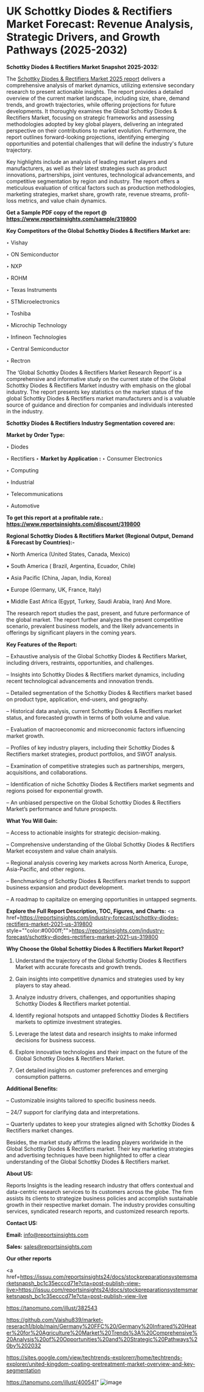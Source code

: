 # UK Schottky Diodes & Rectifiers Market Forecast: Revenue Analysis, Strategic Drivers, and Growth Pathways (2025-2032)

<strong>Schottky Diodes & Rectifiers Market Snapshot 2025-2032:</strong>

The <a href=https://www.reportsinsights.com/sample/319800>Schottky Diodes & Rectifiers Market 2025 report</a> delivers a comprehensive analysis of market dynamics, utilizing extensive secondary research to present actionable insights. The report provides a detailed overview of the current market landscape, including size, share, demand trends, and growth trajectories, while offering projections for future developments. It thoroughly examines the Global Schottky Diodes & Rectifiers Market, focusing on strategic frameworks and assessing methodologies adopted by key global players, delivering an integrated perspective on their contributions to market evolution. Furthermore, the report outlines forward-looking projections, identifying emerging opportunities and potential challenges that will define the industry's future trajectory.

Key highlights include an analysis of leading market players and manufacturers, as well as their latest strategies such as product innovations, partnerships, joint ventures, technological advancements, and competitive segmentation by region and industry. The report offers a meticulous evaluation of critical factors such as production methodologies, marketing strategies, market share, growth rate, revenue streams, profit-loss metrics, and value chain dynamics.

<strong>Get a Sample PDF copy of the report @ <a href=https://www.reportsinsights.com/sample/319800 style=color:#0000ff;>https://www.reportsinsights.com/sample/319800</a></strong>

<strong>Key Competitors of the Global Schottky Diodes & Rectifiers Market are:</strong>

‣ Vishay

‣ ON Semiconductor

‣ NXP

‣ ROHM

‣ Texas Instruments

‣ STMicroelectronics

‣ Toshiba

‣ Microchip Technology

‣ Infineon Technologies

‣ Central Semiconductor

‣ Rectron

The ‘Global Schottky Diodes & Rectifiers Market Research Report’ is a comprehensive and informative study on the current state of the Global Schottky Diodes & Rectifiers Market industry with emphasis on the global industry. The report presents key statistics on the market status of the global Schottky Diodes & Rectifiers market manufacturers and is a valuable source of guidance and direction for companies and individuals interested in the industry.

<strong>Schottky Diodes & Rectifiers Industry Segmentation covered are:</strong>

<strong>Market by Order Type: </strong>

‣ Diodes

‣ Rectifiers
‣ 
<strong>Market by Application :</strong>
‣ Consumer Electronics

‣ Computing

‣ Industrial

‣ Telecommunications

‣ Automotive

<strong>To get this report at a profitable rate.: <a href=https://www.reportsinsights.com/discount/319800 style=color:#0000ff;>https://www.reportsinsights.com/discount/319800</a></strong>

<strong>Regional Schottky Diodes & Rectifiers Market (Regional Output, Demand &amp; Forecast by Countries):-</strong>

• North America (United States, Canada, Mexico)

• South America ( Brazil, Argentina, Ecuador, Chile)

• Asia Pacific (China, Japan, India, Korea)

• Europe (Germany, UK, France, Italy)

• Middle East Africa (Egypt, Turkey, Saudi Arabia, Iran) And More.

The research report studies the past, present, and future performance of the global market. The report further analyzes the present competitive scenario, prevalent business models, and the likely advancements in offerings by significant players in the coming years.

<strong>Key Features of the Report:</strong>

– Exhaustive analysis of the Global Schottky Diodes & Rectifiers Market, including drivers, restraints, opportunities, and challenges.

– Insights into Schottky Diodes & Rectifiers market dynamics, including recent technological advancements and innovation trends.

– Detailed segmentation of the Schottky Diodes & Rectifiers market based on product type, application, end-users, and geography.

– Historical data analysis, current Schottky Diodes & Rectifiers market status, and forecasted growth in terms of both volume and value.

– Evaluation of macroeconomic and microeconomic factors influencing market growth.

– Profiles of key industry players, including their Schottky Diodes & Rectifiers market strategies, product portfolios, and SWOT analysis.

– Examination of competitive strategies such as partnerships, mergers, acquisitions, and collaborations.

– Identification of niche Schottky Diodes & Rectifiers market segments and regions poised for exponential growth.

– An unbiased perspective on the Global Schottky Diodes & Rectifiers Market’s performance and future prospects.

<strong>What You Will Gain:</strong>

– Access to actionable insights for strategic decision-making.

– Comprehensive understanding of the Global Schottky Diodes & Rectifiers Market ecosystem and value chain analysis.

– Regional analysis covering key markets across North America, Europe, Asia-Pacific, and other regions.

– Benchmarking of Schottky Diodes & Rectifiers market trends to support business expansion and product development.

– A roadmap to capitalize on emerging opportunities in untapped segments.

<strong>Explore the Full Report Description, TOC, Figures, and Charts:</strong>
<a href=https://reportsinsights.com/industry-forecast/schottky-diodes-rectifiers-market-2021-us-319800 style=""color:#0000ff;"">https://reportsinsights.com/industry-forecast/schottky-diodes-rectifiers-market-2021-us-319800</a>

<strong>Why Choose the Global Schottky Diodes & Rectifiers Market Report?</strong>

1. Understand the trajectory of the Global Schottky Diodes & Rectifiers Market with accurate forecasts and growth trends.

2. Gain insights into competitive dynamics and strategies used by key players to stay ahead.

3. Analyze industry drivers, challenges, and opportunities shaping Schottky Diodes & Rectifiers market potential.

4. Identify regional hotspots and untapped Schottky Diodes & Rectifiers markets to optimize investment strategies.

5. Leverage the latest data and research insights to make informed decisions for business success.

6. Explore innovative technologies and their impact on the future of the Global Schottky Diodes & Rectifiers Market.

7. Get detailed insights on customer preferences and emerging consumption patterns.

<strong>Additional Benefits:</strong>

– Customizable insights tailored to specific business needs.

– 24/7 support for clarifying data and interpretations.

– Quarterly updates to keep your strategies aligned with Schottky Diodes & Rectifiers market changes.

Besides, the market study affirms the leading players worldwide in the Global Schottky Diodes & Rectifiers market. Their key marketing strategies and advertising techniques have been highlighted to offer a clear understanding of the Global Schottky Diodes & Rectifiers market.

<strong><strong>About US</strong>:</strong>

Reports Insights is the leading research industry that offers contextual and data-centric research services to its customers across the globe. The firm assists its clients to strategize business policies and accomplish sustainable growth in their respective market domain. The industry provides consulting services, syndicated research reports, and customized research reports.

<strong>Contact US:</strong>

<p class=><b>Email:</b> <a href=mailto:info@reportsinsights.com>info@reportsinsights.com</a></p>
<p class=><b>Sales:</b> <a href=mailto:sales@reportsinsights.com>sales@reportsinsights.com</a></p>

<strong>Our other reports</strong>

<a href=https://issuu.com/reportsinsights24/docs/stockpreparationsystemsmarketsnapsh_bc1c35ecccd71e?cta=post-publish-view-live>https://issuu.com/reportsinsights24/docs/stockpreparationsystemsmarketsnapsh_bc1c35ecccd71e?cta=post-publish-view-live</a>

<a href=https://tanomuno.com/illust/382543>https://tanomuno.com/illust/382543</a>

<a href=https://github.com/Vaishu839/market-reserach1/blob/main/Germany%20FFC%20/Germany%20Infrared%20Heater%20for%20Agriculture%20Market%20Trends%3A%20Comprehensive%20Analysis%20of%20Opportunities%20and%20Strategic%20Pathways%20by%202032>https://github.com/Vaishu839/market-reserach1/blob/main/Germany%20FFC%20/Germany%20Infrared%20Heater%20for%20Agriculture%20Market%20Trends%3A%20Comprehensive%20Analysis%20of%20Opportunities%20and%20Strategic%20Pathways%20by%202032</a>

<a href=https://sites.google.com/view/techtrends-explorerr/home/techtrends-explorer/united-kingdom-coating-pretreatment-market-overview-and-key-segmentation>https://sites.google.com/view/techtrends-explorerr/home/techtrends-explorer/united-kingdom-coating-pretreatment-market-overview-and-key-segmentation</a>

<a href=https://tanomuno.com/illust/400541>https://tanomuno.com/illust/400541</a>"
![image](https://github.com/user-attachments/assets/b8f82acf-bfd2-45cc-8199-4ffe2a77713c)

